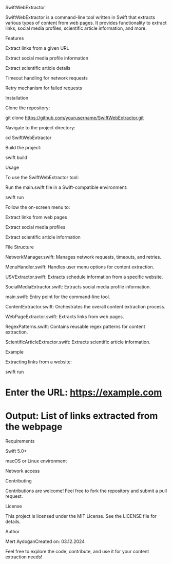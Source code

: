 SwiftWebExtractor

SwiftWebExtractor is a command-line tool written in Swift that extracts various types of content from web pages. It provides functionality to extract links, social media profiles, scientific article information, and more.

Features

Extract links from a given URL

Extract social media profile information

Extract scientific article details

Timeout handling for network requests

Retry mechanism for failed requests

Installation

Clone the repository:

git clone https://github.com/yourusername/SwiftWebExtractor.git

Navigate to the project directory:

cd SwiftWebExtractor

Build the project:

swift build

Usage

To use the SwiftWebExtractor tool:

Run the main.swift file in a Swift-compatible environment:

swift run

Follow the on-screen menu to:

Extract links from web pages

Extract social media profiles

Extract scientific article information

File Structure

NetworkManager.swift: Manages network requests, timeouts, and retries.

MenuHandler.swift: Handles user menu options for content extraction.

USVExtractor.swift: Extracts schedule information from a specific website.

SocialMediaExtractor.swift: Extracts social media profile information.

main.swift: Entry point for the command-line tool.

ContentExtractor.swift: Orchestrates the overall content extraction process.

WebPageExtractor.swift: Extracts links from web pages.

RegexPatterns.swift: Contains reusable regex patterns for content extraction.

ScientificArticleExtractor.swift: Extracts scientific article information.

Example

Extracting links from a website:

swift run
# Enter the URL: https://example.com
# Output: List of links extracted from the webpage

Requirements

Swift 5.0+

macOS or Linux environment

Network access

Contributing

Contributions are welcome! Feel free to fork the repository and submit a pull request.

License

This project is licensed under the MIT License. See the LICENSE file for details.

Author

Mert AydoğanCreated on: 03.12.2024

Feel free to explore the code, contribute, and use it for your content extraction needs!

